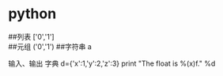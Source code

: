 # python

##列表   ['0','1']    
##元组   ('0','1')
##字符串  a   

输入、输出
字典 d={'x':1,'y':2,'z':3}   print "The float is %(x)f." %d
